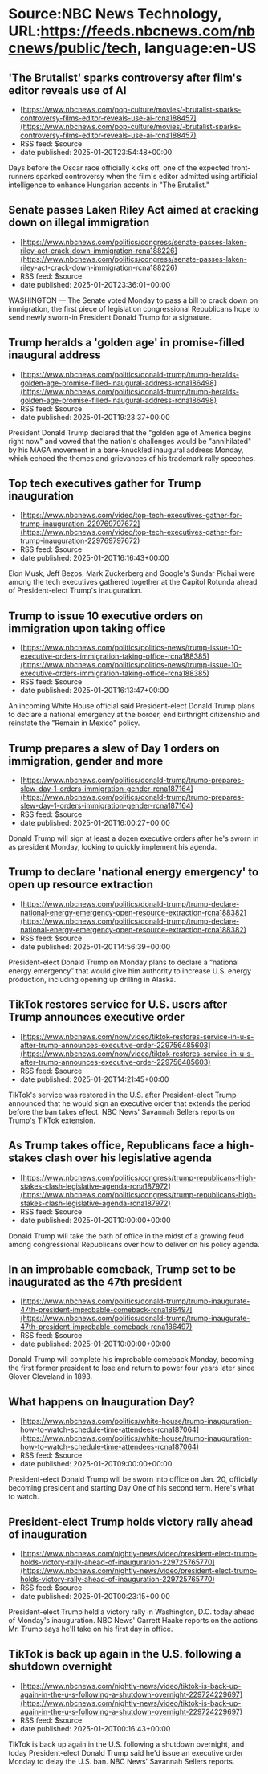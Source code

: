 # Source:NBC News Technology, URL:https://feeds.nbcnews.com/nbcnews/public/tech, language:en-US

## 'The Brutalist' sparks controversy after film's editor reveals use of AI
 - [https://www.nbcnews.com/pop-culture/movies/-brutalist-sparks-controversy-films-editor-reveals-use-ai-rcna188457](https://www.nbcnews.com/pop-culture/movies/-brutalist-sparks-controversy-films-editor-reveals-use-ai-rcna188457)
 - RSS feed: $source
 - date published: 2025-01-20T23:54:48+00:00

Days before the Oscar race officially kicks off, one of the expected front-runners sparked controversy when the film's editor admitted using artificial intelligence to enhance Hungarian accents in "The Brutalist."

## Senate passes Laken Riley Act aimed at cracking down on illegal immigration
 - [https://www.nbcnews.com/politics/congress/senate-passes-laken-riley-act-crack-down-immigration-rcna188226](https://www.nbcnews.com/politics/congress/senate-passes-laken-riley-act-crack-down-immigration-rcna188226)
 - RSS feed: $source
 - date published: 2025-01-20T23:36:01+00:00

WASHINGTON — The Senate voted Monday to pass a bill to crack down on immigration, the first piece of legislation congressional Republicans hope to send newly sworn-in President Donald Trump for a signature.

## Trump heralds a 'golden age' in promise-filled inaugural address
 - [https://www.nbcnews.com/politics/donald-trump/trump-heralds-golden-age-promise-filled-inaugural-address-rcna186498](https://www.nbcnews.com/politics/donald-trump/trump-heralds-golden-age-promise-filled-inaugural-address-rcna186498)
 - RSS feed: $source
 - date published: 2025-01-20T19:23:37+00:00

President Donald Trump declared that the "golden age of America begins right now" and vowed that the nation's challenges would be "annihilated" by his MAGA movement in a bare-knuckled inaugural address Monday, which echoed the themes and grievances of his trademark rally speeches.

## Top tech executives gather for Trump inauguration
 - [https://www.nbcnews.com/video/top-tech-executives-gather-for-trump-inauguration-229769797672](https://www.nbcnews.com/video/top-tech-executives-gather-for-trump-inauguration-229769797672)
 - RSS feed: $source
 - date published: 2025-01-20T16:16:43+00:00

Elon Musk, Jeff Bezos, Mark Zuckerberg and Google's Sundar Pichai were among the tech executives gathered together at the Capitol Rotunda ahead of President-elect Trump's inauguration.

## Trump to issue 10 executive orders on immigration upon taking office
 - [https://www.nbcnews.com/politics/politics-news/trump-issue-10-executive-orders-immigration-taking-office-rcna188385](https://www.nbcnews.com/politics/politics-news/trump-issue-10-executive-orders-immigration-taking-office-rcna188385)
 - RSS feed: $source
 - date published: 2025-01-20T16:13:47+00:00

An incoming White House official said President-elect Donald Trump plans to declare a national emergency at the border, end birthright citizenship and reinstate the "Remain in Mexico" policy.

## Trump prepares a slew of Day 1 orders on immigration, gender and more
 - [https://www.nbcnews.com/politics/donald-trump/trump-prepares-slew-day-1-orders-immigration-gender-rcna187164](https://www.nbcnews.com/politics/donald-trump/trump-prepares-slew-day-1-orders-immigration-gender-rcna187164)
 - RSS feed: $source
 - date published: 2025-01-20T16:00:27+00:00

Donald Trump will sign at least a dozen executive orders after he's sworn in as president Monday, looking to quickly implement his agenda.

## Trump to declare 'national energy emergency' to open up resource extraction
 - [https://www.nbcnews.com/politics/donald-trump/trump-declare-national-energy-emergency-open-resource-extraction-rcna188382](https://www.nbcnews.com/politics/donald-trump/trump-declare-national-energy-emergency-open-resource-extraction-rcna188382)
 - RSS feed: $source
 - date published: 2025-01-20T14:56:39+00:00

President-elect Donald Trump on Monday plans to declare a “national energy emergency” that would give him authority to increase U.S. energy production, including opening up drilling in Alaska.

## TikTok restores service for U.S. users after Trump announces executive order
 - [https://www.nbcnews.com/now/video/tiktok-restores-service-in-u-s-after-trump-announces-executive-order-229756485603](https://www.nbcnews.com/now/video/tiktok-restores-service-in-u-s-after-trump-announces-executive-order-229756485603)
 - RSS feed: $source
 - date published: 2025-01-20T14:21:45+00:00

TikTok's service was restored in the U.S. after President-elect Trump announced that he would sign an executive order that extends the period before the ban takes effect. NBC News' Savannah Sellers reports on Trump's TikTok extension.

## As Trump takes office, Republicans face a high-stakes clash over his legislative agenda
 - [https://www.nbcnews.com/politics/congress/trump-republicans-high-stakes-clash-legislative-agenda-rcna187972](https://www.nbcnews.com/politics/congress/trump-republicans-high-stakes-clash-legislative-agenda-rcna187972)
 - RSS feed: $source
 - date published: 2025-01-20T10:00:00+00:00

Donald Trump will take the oath of office in the midst of a growing feud among congressional Republicans over how to deliver on his policy agenda.

## In an improbable comeback, Trump set to be inaugurated as the 47th president
 - [https://www.nbcnews.com/politics/donald-trump/trump-inaugurate-47th-president-improbable-comeback-rcna186497](https://www.nbcnews.com/politics/donald-trump/trump-inaugurate-47th-president-improbable-comeback-rcna186497)
 - RSS feed: $source
 - date published: 2025-01-20T10:00:00+00:00

Donald Trump will complete his improbable comeback Monday, becoming the first former president to lose and return to power four years later since Glover Cleveland in 1893.

## What happens on Inauguration Day?
 - [https://www.nbcnews.com/politics/white-house/trump-inauguration-how-to-watch-schedule-time-attendees-rcna187064](https://www.nbcnews.com/politics/white-house/trump-inauguration-how-to-watch-schedule-time-attendees-rcna187064)
 - RSS feed: $source
 - date published: 2025-01-20T09:00:00+00:00

President-elect Donald Trump will be sworn into office on Jan. 20, officially becoming president and starting Day One of his second term. Here's what to watch.

## President-elect Trump holds victory rally ahead of inauguration
 - [https://www.nbcnews.com/nightly-news/video/president-elect-trump-holds-victory-rally-ahead-of-inauguration-229725765770](https://www.nbcnews.com/nightly-news/video/president-elect-trump-holds-victory-rally-ahead-of-inauguration-229725765770)
 - RSS feed: $source
 - date published: 2025-01-20T00:23:15+00:00

President-elect Trump held a victory rally in Washington, D.C. today ahead of Monday's inauguration. NBC News' Garrett Haake reports on the actions Mr. Trump says he'll take on his first day in office.

## TikTok is back up again in the U.S. following a shutdown overnight
 - [https://www.nbcnews.com/nightly-news/video/tiktok-is-back-up-again-in-the-u-s-following-a-shutdown-overnight-229724229697](https://www.nbcnews.com/nightly-news/video/tiktok-is-back-up-again-in-the-u-s-following-a-shutdown-overnight-229724229697)
 - RSS feed: $source
 - date published: 2025-01-20T00:16:43+00:00

TikTok is back up again in the U.S. following a shutdown overnight, and today President-elect Donald Trump said he'd issue an executive order Monday to delay the U.S. ban. NBC News' Savannah Sellers reports.

